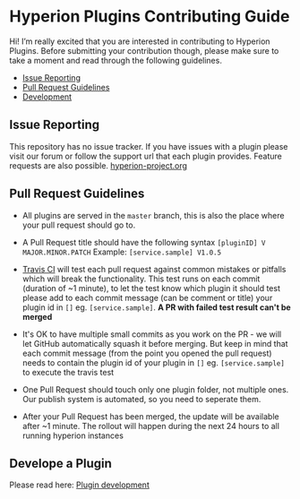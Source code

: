# Hyperion Plugins Contributing Guide

Hi! I’m really excited that you are interested in contributing to Hyperion Plugins. Before submitting your contribution though, please make sure to take a moment and read through the following guidelines.

- [Issue Reporting](#issue-reporting)
- [Pull Request Guidelines](#pull-request-guidelines)
- [Development](#develope-a-plugin)

## Issue Reporting
This repository has no issue tracker.
If you have issues with a plugin please visit our forum or follow the support url that each plugin provides. Feature requests are also possible. [hyperion-project.org](https://hyperion-project.org/forums/plugins-support.36/)

## Pull Request Guidelines

- All plugins are served in the `master` branch, this is also the place where your pull request should go to.

- A Pull Request title should have the following syntax `[pluginID] V MAJOR.MINOR.PATCH` Example: `[service.sample] V1.0.5`

- [Travis CI](https://travis-ci.org) will test each pull request against common mistakes or pitfalls which will break the functionality. This test runs on each commit (duration of ~1 minute), to let the test know which plugin it should test please add to each commit message (can be comment or title) your plugin id in `[]` eg. `[service.sample]`. **A PR with failed test result can't be merged**

- It's OK to have multiple small commits as you work on the PR - we will let GitHub automatically squash it before merging. But keep in mind that each commit message (from the point you opened the pull request) needs to contain the plugin id of your plugin in `[]` eg. `[service.sample]` to execute the travis test

- One Pull Request should touch only one plugin folder, not multiple ones. Our publish system is automated, so you need to seperate them.

- After your Pull Request has been merged, the update will be available after ~1 minute. The rollout will happen during the next 24 hours to all running hyperion instances

## Develope a Plugin

Please read here: [Plugin development](https://docs.hyperion-project.org/en/developer/plugins#plugin_development)
